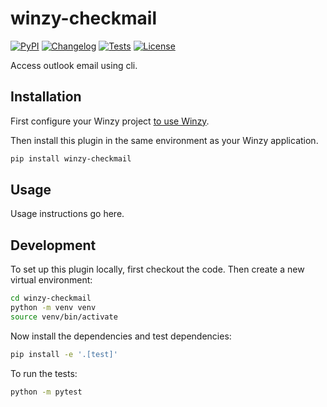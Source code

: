 # winzy-checkmail

[![PyPI](https://img.shields.io/pypi/v/winzy-checkmail.svg)](https://pypi.org/project/winzy-checkmail/)
[![Changelog](https://img.shields.io/github/v/release/sukhbinder/winzy-checkmail?include_prereleases&label=changelog)](https://github.com/sukhbinder/winzy-checkmail/releases)
[![Tests](https://github.com/sukhbinder/winzy-checkmail/workflows/Test/badge.svg)](https://github.com/sukhbinder/winzy-checkmail/actions?query=workflow%3ATest)
[![License](https://img.shields.io/badge/license-Apache%202.0-blue.svg)](https://github.com/sukhbinder/winzy-checkmail/blob/main/LICENSE)

Access outlook email using cli.

## Installation

First configure your Winzy project [to use Winzy](https://github.com/sukhbinder/winzy).

Then install this plugin in the same environment as your Winzy application.
```bash
pip install winzy-checkmail
```
## Usage

Usage instructions go here.

## Development

To set up this plugin locally, first checkout the code. Then create a new virtual environment:
```bash
cd winzy-checkmail
python -m venv venv
source venv/bin/activate
```
Now install the dependencies and test dependencies:
```bash
pip install -e '.[test]'
```
To run the tests:
```bash
python -m pytest
```
